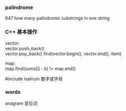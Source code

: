 ### palindrome
647 how many palindromic substrings in one string

### C++ 基本操作
vector:  
vector.push_back()  
vector.pop_back()
find(vector.begin(), vector.end(), item)  
  
map:  
map.find(sums[i] - k) != map.end()  

#include <cctype>
isalnum 数字或字母

### words
anagram 变位词
